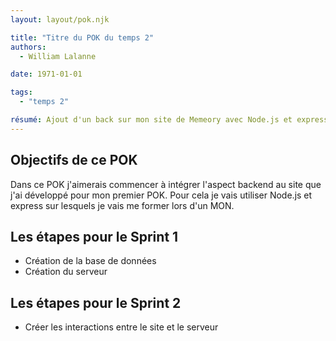 ```yaml
---
layout: layout/pok.njk

title: "Titre du POK du temps 2"
authors:
  - William Lalanne

date: 1971-01-01

tags: 
  - "temps 2"

résumé: Ajout d'un back sur mon site de Memeory avec Node.js et express.
---
```


## Objectifs de ce POK
Dans ce POK j'aimerais commencer à intégrer l'aspect backend au site que j'ai développé pour mon premier POK. Pour cela je vais utiliser Node.js et express sur lesquels je vais me former lors d'un MON. 

## Les étapes pour le Sprint 1
- Création de la base de données
- Création du serveur

## Les étapes pour le Sprint 2
- Créer les interactions entre le site et le serveur


